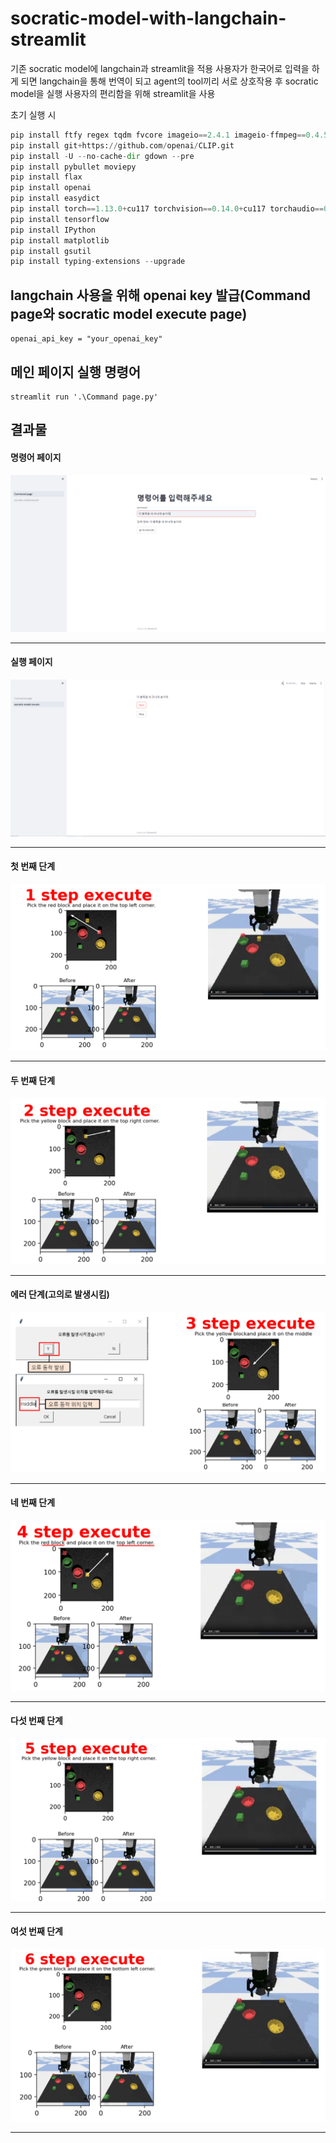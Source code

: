 # socratic-model-with-langchain-streamlit
기존 socratic model에 langchain과 streamlit을 적용
사용자가 한국어로 입력을 하게 되면 langchain을 통해 번역이 되고 agent의 tool끼리 서로 상호작용 후 socratic model을 실행
사용자의 편리함을 위해 streamlit을 사용

초기 실행 시
``` python
pip install ftfy regex tqdm fvcore imageio==2.4.1 imageio-ffmpeg==0.4.5
pip install git+https://github.com/openai/CLIP.git
pip install -U --no-cache-dir gdown --pre
pip install pybullet moviepy
pip install flax
pip install openai
pip install easydict
pip install torch==1.13.0+cu117 torchvision==0.14.0+cu117 torchaudio==0.13.0 --extra-index-url https://download.pytorch.org/whl/cu117
pip install tensorflow
pip install IPython
pip install matplotlib
pip install gsutil
pip install typing-extensions --upgrade
```

## langchain 사용을 위해 openai key 발급(Command page와 socratic model execute page)
```
openai_api_key = "your_openai_key"
```

## 메인 페이지 실행 명령어
```
streamlit run '.\Command page.py'
```

## 결과물

<p align="center">

  
  #### 명령어 페이지
  <img src="./images/Command page.PNG">
  
  -------------------------------------

  #### 실행 페이지
  <img src="./images/execute page.PNG">
  
  -------------------------------------

  #### 첫 번째 단계
  <img src="./images/1 step execute.PNG">
  
  -------------------------------------

  #### 두 번째 단계
  <img src="./images/2 step execute.PNG">
  
  -------------------------------------

  #### 에러 단계(고의로 발생시킴)
  <img src="./images/error step execute.PNG">
  
  -------------------------------------

  #### 네 번째 단계
  <img src="./images/4 step execute.PNG">
  
  -------------------------------------
  
  #### 다섯 번째 단계
  <img src="./images/5 step execute.PNG">
  
  -------------------------------------

  #### 여섯 번째 단계
  <img src="./images/6 step execute.PNG">
  
  -------------------------------------
  
</p>
